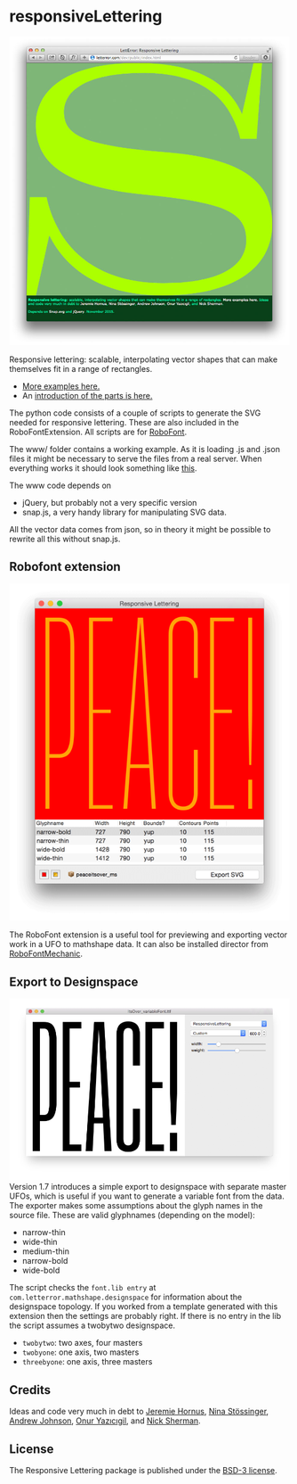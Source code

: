 # responsiveLettering

![Responsive Lettering](responsiveLettering_screen.jpg)

Responsive lettering: scalable, interpolating vector shapes that can make themselves fit in a range of rectangles.

* <a href="http://letterror.com/dev/mathshapes/">More examples here.</a>
* An <a href="http://letterror.github.io/responsiveLettering/www/introduction.html">introduction of the parts is here.</a>

The python code consists of a couple of scripts to generate the SVG needed for responsive lettering. These are also included in the RoboFontExtension. All scripts are for <a href="http://doc.robofont.com">RoboFont</a>.

The www/ folder contains a working example. As it is loading .js and .json files it might be necessary to serve the files from a real server. When everything works it should look something like <a href="http://letterror.github.io/responsiveLettering/www/index.html">this</a>.

The www code depends on

 * jQuery, but probably not a very specific version
 * snap.js, a very handy library for manipulating SVG data.

All the vector data comes from json, so in theory it might be possible to rewrite all this without snap.js. 

## Robofont extension

![RoboFont Extension](RoboFontMathShapeExporter_screen.gif)

The RoboFont extension is a useful tool for previewing and exporting vector work in a UFO to mathshape data. It can also be installed director from <a href="http://www.robofontmechanic.com">RoboFontMechanic</a>.

## Export to Designspace

![Variable font generated from a responsive lettering project exported to designspace](peace.png)
Version 1.7 introduces a simple export to designspace with separate master UFOs, which is useful if you want to generate a variable font from the data. The exporter makes some assumptions about the glyph names in the source file. These are valid glyphnames (depending on the model):

* narrow-thin
* wide-thin
* medium-thin
* narrow-bold
* wide-bold

The script checks the `font.lib entry` at `com.letterror.mathshape.designspace` for information about the designspace topology. If you worked from a template generated with this extension then the settings are probably right. If there is no entry in the lib the script assumes a twobytwo designspace.

* `twobytwo`: two axes, four masters
* `twobyone`: one axis, two masters
* `threebyone`: one axis, three masters

## Credits

Ideas and code very much in debt to <a href="http://www.typosansplomb.com/ResponsiveInterpolation/" target="_new">Jeremie Hornus</a>, <a href="http://typologic.nl/news/live-font-interpolation-with-svg/" target="_new">Nina Stössinger</a>, <a href="http://alistapart.com/article/live-font-interpolation-on-the-web" target="_new">Andrew Johnson</a>, <a href="http://onuryazicigil.com" target="_new">Onur Yazıcıgil</a>, and <a href="http://nicksherman.com" target="_new">Nick Sherman</a>.

## License

The Responsive Lettering package is published under the [BSD-3 license](http://opensource.org/licenses/BSD-3-Clause).
